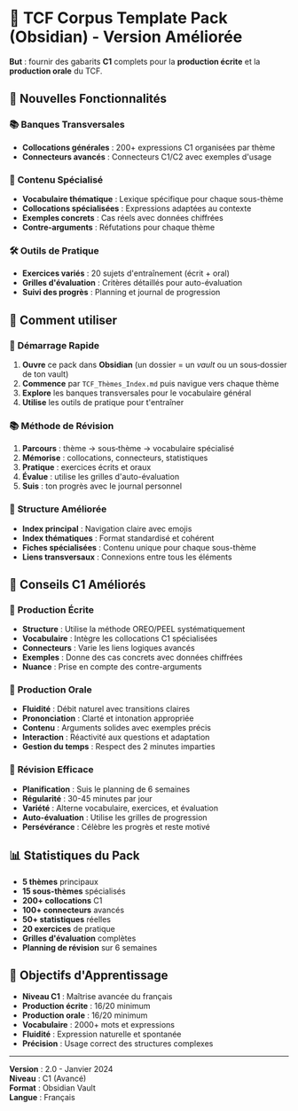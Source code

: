 # 🎯 TCF Corpus Template Pack (Obsidian) - Version Améliorée

**But** : fournir des gabarits **C1** complets pour la **production écrite** et la **production orale** du TCF.

## 🚀 Nouvelles Fonctionnalités

### 📚 **Banques Transversales**
- **Collocations générales** : 200+ expressions C1 organisées par thème
- **Connecteurs avancés** : Connecteurs C1/C2 avec exemples d'usage

### 🎯 **Contenu Spécialisé**
- **Vocabulaire thématique** : Lexique spécifique pour chaque sous-thème
- **Collocations spécialisées** : Expressions adaptées au contexte
- **Exemples concrets** : Cas réels avec données chiffrées
- **Contre-arguments** : Réfutations pour chaque thème

### 🛠️ **Outils de Pratique**
- **Exercices variés** : 20 sujets d'entraînement (écrit + oral)
- **Grilles d'évaluation** : Critères détaillés pour auto-évaluation
- **Suivi des progrès** : Planning et journal de progression

## 📖 Comment utiliser

### 🎯 **Démarrage Rapide**
1. **Ouvre** ce pack dans **Obsidian** (un dossier = un *vault* ou un sous‑dossier de ton vault)
2. **Commence** par `TCF_Thèmes_Index.md` puis navigue vers chaque thème
3. **Explore** les banques transversales pour le vocabulaire général
4. **Utilise** les outils de pratique pour t'entraîner

### 📚 **Méthode de Révision**
1. **Parcours** : thème → sous‑thème → vocabulaire spécialisé
2. **Mémorise** : collocations, connecteurs, statistiques
3. **Pratique** : exercices écrits et oraux
4. **Évalue** : utilise les grilles d'auto-évaluation
5. **Suis** : ton progrès avec le journal personnel

### 🎯 **Structure Améliorée**
- **Index principal** : Navigation claire avec emojis
- **Index thématiques** : Format standardisé et cohérent
- **Fiches spécialisées** : Contenu unique pour chaque sous-thème
- **Liens transversaux** : Connexions entre tous les éléments

## 🎯 Conseils C1 Améliorés

### 📝 **Production Écrite**
- **Structure** : Utilise la méthode OREO/PEEL systématiquement
- **Vocabulaire** : Intègre les collocations C1 spécialisées
- **Connecteurs** : Varie les liens logiques avancés
- **Exemples** : Donne des cas concrets avec données chiffrées
- **Nuance** : Prise en compte des contre-arguments

### 🎤 **Production Orale**
- **Fluidité** : Débit naturel avec transitions claires
- **Prononciation** : Clarté et intonation appropriée
- **Contenu** : Arguments solides avec exemples précis
- **Interaction** : Réactivité aux questions et adaptation
- **Gestion du temps** : Respect des 2 minutes imparties

### 🎯 **Révision Efficace**
- **Planification** : Suis le planning de 6 semaines
- **Régularité** : 30-45 minutes par jour
- **Variété** : Alterne vocabulaire, exercices, et évaluation
- **Auto-évaluation** : Utilise les grilles de progression
- **Persévérance** : Célèbre les progrès et reste motivé

## 📊 Statistiques du Pack

- **5 thèmes** principaux
- **15 sous-thèmes** spécialisés
- **200+ collocations** C1
- **100+ connecteurs** avancés
- **50+ statistiques** réelles
- **20 exercices** de pratique
- **Grilles d'évaluation** complètes
- **Planning de révision** sur 6 semaines

## 🎯 Objectifs d'Apprentissage

- **Niveau C1** : Maîtrise avancée du français
- **Production écrite** : 16/20 minimum
- **Production orale** : 16/20 minimum
- **Vocabulaire** : 2000+ mots et expressions
- **Fluidité** : Expression naturelle et spontanée
- **Précision** : Usage correct des structures complexes

---

**Version** : 2.0 - Janvier 2024  
**Niveau** : C1 (Avancé)  
**Format** : Obsidian Vault  
**Langue** : Français
